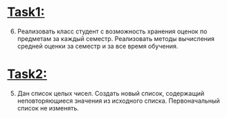 # [Task1:](https://github.com/equescodebelike/aisd-2sem/tree/main/src/task2_1)
6.	Реализовать класс студент с возможность хранения оценок по предметам за каждый семестр. Реализовать методы вычисления средней оценки за семестр и за все время обучения.
# [Task2:](https://github.com/equescodebelike/aisd-2sem/tree/main/src/task2_2)
5.	Дан список целых чисел. Создать новый список, содержащий неповторяющиеся значения из исходного списка. Первоначальный список не изменять.
